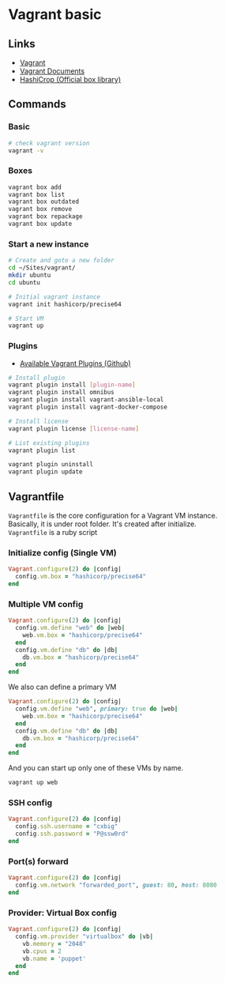 # Vagrant basic

## Links

- [Vagrant](https://www.vagrantup.com/)
- [Vagrant Documents](https://docs.vagrantup.com/v2/)
- [HashiCrop (Official box library)](https://atlas.hashicorp.com/)


## Commands


### Basic

```sh
# check vagrant version
vagrant -v
```

### Boxes

```sh
vagrant box add
vagrant box list
vagrant box outdated
vagrant box remove
vagrant box repackage
vagrant box update
```

### Start a new instance

```sh
# Create and goto a new folder
cd ~/Sites/vagrant/
mkdir ubuntu
cd ubuntu

# Initial vagrant instance
vagrant init hashicorp/precise64

# Start VM
vagrant up

```

### Plugins

- [Available Vagrant Plugins (Github)](https://github.com/mitchellh/vagrant/wiki/Available-Vagrant-Plugins)

```sh
# Install plugin
vagrant plugin install [plugin-name]
vagrant plugin install omnibus
vagrant plugin install vagrant-ansible-local
vagrant plugin install vagrant-docker-compose

# Install license
vagrant plugin license [license-name]

# List existing plugins
vagrant plugin list

vagrant plugin uninstall
vagrant plugin update
```

## Vagrantfile

`Vagrantfile` is the core configuration for a Vagrant VM instance.  
Basically, it is under root folder. It's created after initialize.  
`Vagrantfile` is a ruby script

### Initialize config (Single VM)

```ruby
Vagrant.configure(2) do |config|
  config.vm.box = "hashicorp/precise64"
end
```

### Multiple VM config

```ruby
Vagrant.configure(2) do |config|
  config.vm.define "web" do |web|
    web.vm.box = "hashicorp/precise64"
  end
  config.vm.define "db" do |db|
    db.vm.box = "hashicorp/precise64"
  end
end
```

We also can define a primary VM

```ruby
Vagrant.configure(2) do |config|
  config.vm.define "web", primary: true do |web|
    web.vm.box = "hashicorp/precise64"
  end
  config.vm.define "db" do |db|
    db.vm.box = "hashicorp/precise64"
  end
end
```

And you can start up only one of these VMs by name.

```sh
vagrant up web
```

### SSH config

```ruby
Vagrant.configure(2) do |config|
  config.ssh.username = "cxbig"
  config.ssh.password = "P@ssw0rd"
end
```

### Port(s) forward

```ruby
Vagrant.configure(2) do |config|
  config.vm.network "forwarded_port", guest: 80, host: 8080
end
```

### Provider: Virtual Box config

```ruby
Vagrant.configure(2) do |config|
  config.vm.provider "virtualbox" do |vb|
    vb.memory = "2048"
    vb.cpus = 2
    vb.name = 'puppet'
  end
end
```
